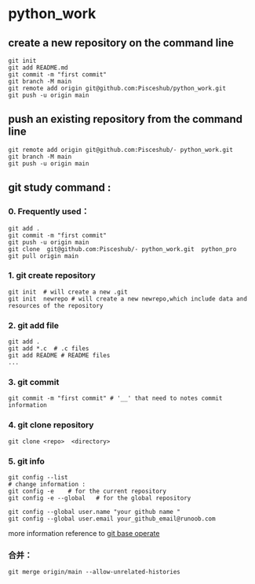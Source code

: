 # python_work
## create a new repository on the command line   
```
git init
git add README.md 
git commit -m "first commit"  
git branch -M main  
git remote add origin git@github.com:Pisceshub/python_work.git 
git push -u origin main  
```

## push an existing repository from the command line   

```
git remote add origin git@github.com:Pisceshub/- python_work.git  
git branch -M main  
git push -u origin main  
```

## git study command :


### 0. Frequently used：
```
git add .
git commit -m "first commit"
git push -u origin main 
git clone  git@github.com:Pisceshub/- python_work.git  python_pro 
git pull origin main
```


### 1. git create repository
```
git init  # will create a new .git
git init  newrepo # will create a new newrepo,which include data and resources of the repository
```
### 2. git add file
``` 
git add .
git add *.c  # .c files
git add README # README files
...
```

### 3. git commit 
```
git commit -m "first commit" # '__' that need to notes commit information

```

### 4. git clone repository
```dotnetcli
git clone <repo>  <directory> 
```


### 5. git info
```
git config --list 
# change information :
git config -e    # for the current repository
git config -e --global   # for the global repository

git config --global user.name "your github name "
git config --global user.email your_github_email@runoob.com
```

more information reference to [git base operate](https://www.runoob.com/git/git-basic-operations.html)

###  合并：
```
git merge origin/main --allow-unrelated-histories
```

